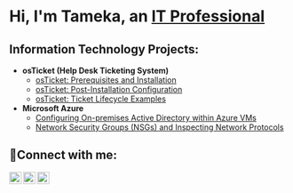 <h1>Hi, I'm Tameka, an <a href="https://linkedin.com/in/tameka-ivory-mba">IT Professional</a></h1>

<h2> Information Technology Projects:</h2>

- <b>osTicket (Help Desk Ticketing System)</b>
  - [osTicket: Prerequisites and Installation](https://github.com/mstamekaiv/osticket-prereqs)
  - [osTicket: Post-Installation Configuration](https://github.com/mstamekaiv/post-install-config)
  - [osTicket: Ticket Lifecycle Examples](https://github.com/mstamekaiv/ticket-lifecycle)
- <b>Microsoft Azure</b>
  - [Configuring On-premises Active Directory within Azure VMs](https://github.com/mstamekaiv/configure-ad)
  - [Network Security Groups (NSGs) and Inspecting Network Protocols](https://github.com/mstamekaiv/azure-network-protocols)

<h2>🤳Connect with me:</h2>

[<img align="left" alt="Tameka | Twitter" width="22px" src="https://cdn.jsdelivr.net/npm/simple-icons@v3/icons/twitter.svg" />][twitter]
[<img align="left" alt="Tamekh | LinkedIn" width="22px" src="https://cdn.jsdelivr.net/npm/simple-icons@v3/icons/linkedin.svg" />][linkedin]
[<img align="left" alt="Tameka | Instagram" width="22px" src="https://cdn.jsdelivr.net/npm/simple-icons@v3/icons/instagram.svg" />][instagram]

[twitter]: https://twitter.com/Miz_Meka
[instagram]: https://www.instagram.com/miz_meekz
[linkedin]: https://linkedin.com/in/Tameka-ivory-mba
